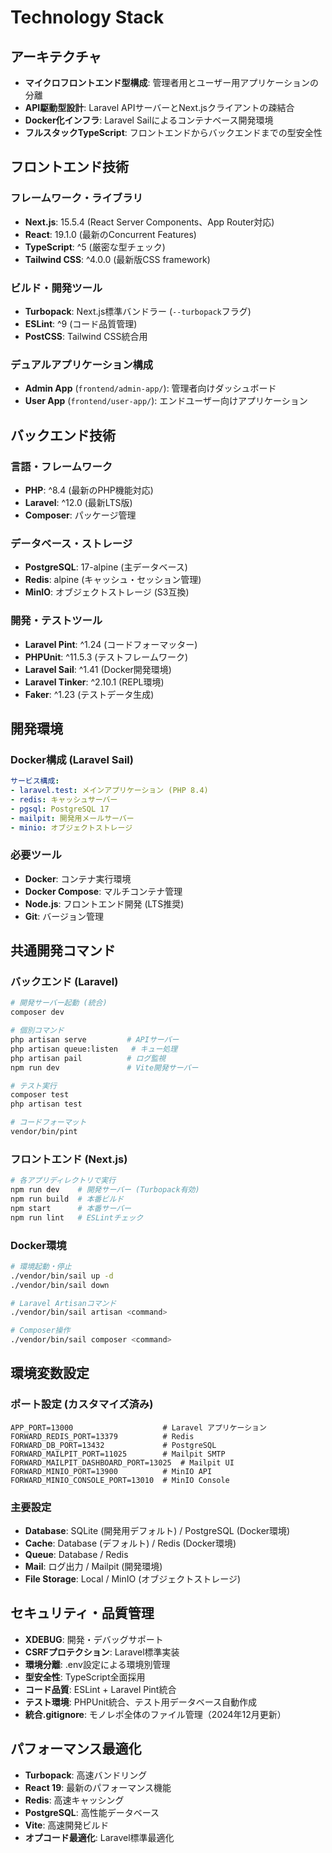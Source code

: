 # Technology Stack

## アーキテクチャ
- **マイクロフロントエンド型構成**: 管理者用とユーザー用アプリケーションの分離
- **API駆動型設計**: Laravel APIサーバーとNext.jsクライアントの疎結合
- **Docker化インフラ**: Laravel Sailによるコンテナベース開発環境
- **フルスタックTypeScript**: フロントエンドからバックエンドまでの型安全性

## フロントエンド技術
### フレームワーク・ライブラリ
- **Next.js**: 15.5.4 (React Server Components、App Router対応)
- **React**: 19.1.0 (最新のConcurrent Features)
- **TypeScript**: ^5 (厳密な型チェック)
- **Tailwind CSS**: ^4.0.0 (最新版CSS framework)

### ビルド・開発ツール
- **Turbopack**: Next.js標準バンドラー (`--turbopack`フラグ)
- **ESLint**: ^9 (コード品質管理)
- **PostCSS**: Tailwind CSS統合用

### デュアルアプリケーション構成
- **Admin App** (`frontend/admin-app/`): 管理者向けダッシュボード
- **User App** (`frontend/user-app/`): エンドユーザー向けアプリケーション

## バックエンド技術
### 言語・フレームワーク
- **PHP**: ^8.4 (最新のPHP機能対応)
- **Laravel**: ^12.0 (最新LTS版)
- **Composer**: パッケージ管理

### データベース・ストレージ
- **PostgreSQL**: 17-alpine (主データベース)
- **Redis**: alpine (キャッシュ・セッション管理)
- **MinIO**: オブジェクトストレージ (S3互換)

### 開発・テストツール
- **Laravel Pint**: ^1.24 (コードフォーマッター)
- **PHPUnit**: ^11.5.3 (テストフレームワーク)
- **Laravel Sail**: ^1.41 (Docker開発環境)
- **Laravel Tinker**: ^2.10.1 (REPL環境)
- **Faker**: ^1.23 (テストデータ生成)

## 開発環境
### Docker構成 (Laravel Sail)
```yaml
サービス構成:
- laravel.test: メインアプリケーション (PHP 8.4)
- redis: キャッシュサーバー
- pgsql: PostgreSQL 17
- mailpit: 開発用メールサーバー
- minio: オブジェクトストレージ
```

### 必要ツール
- **Docker**: コンテナ実行環境
- **Docker Compose**: マルチコンテナ管理
- **Node.js**: フロントエンド開発 (LTS推奨)
- **Git**: バージョン管理

## 共通開発コマンド
### バックエンド (Laravel)
```bash
# 開発サーバー起動 (統合)
composer dev

# 個別コマンド
php artisan serve         # APIサーバー
php artisan queue:listen   # キュー処理
php artisan pail          # ログ監視
npm run dev               # Vite開発サーバー

# テスト実行
composer test
php artisan test

# コードフォーマット
vendor/bin/pint
```

### フロントエンド (Next.js)
```bash
# 各アプリディレクトリで実行
npm run dev    # 開発サーバー (Turbopack有効)
npm run build  # 本番ビルド
npm start      # 本番サーバー
npm run lint   # ESLintチェック
```

### Docker環境
```bash
# 環境起動・停止
./vendor/bin/sail up -d
./vendor/bin/sail down

# Laravel Artisanコマンド
./vendor/bin/sail artisan <command>

# Composer操作
./vendor/bin/sail composer <command>
```

## 環境変数設定
### ポート設定 (カスタマイズ済み)
```env
APP_PORT=13000                    # Laravel アプリケーション
FORWARD_REDIS_PORT=13379          # Redis
FORWARD_DB_PORT=13432             # PostgreSQL
FORWARD_MAILPIT_PORT=11025        # Mailpit SMTP
FORWARD_MAILPIT_DASHBOARD_PORT=13025  # Mailpit UI
FORWARD_MINIO_PORT=13900          # MinIO API
FORWARD_MINIO_CONSOLE_PORT=13010  # MinIO Console
```

### 主要設定
- **Database**: SQLite (開発用デフォルト) / PostgreSQL (Docker環境)
- **Cache**: Database (デフォルト) / Redis (Docker環境)
- **Queue**: Database / Redis
- **Mail**: ログ出力 / Mailpit (開発環境)
- **File Storage**: Local / MinIO (オブジェクトストレージ)

## セキュリティ・品質管理
- **XDEBUG**: 開発・デバッグサポート
- **CSRFプロテクション**: Laravel標準実装
- **環境分離**: .env設定による環境別管理
- **型安全性**: TypeScript全面採用
- **コード品質**: ESLint + Laravel Pint統合
- **テスト環境**: PHPUnit統合、テスト用データベース自動作成
- **統合.gitignore**: モノレポ全体のファイル管理（2024年12月更新）

## パフォーマンス最適化
- **Turbopack**: 高速バンドリング
- **React 19**: 最新のパフォーマンス機能
- **Redis**: 高速キャッシング
- **PostgreSQL**: 高性能データベース
- **Vite**: 高速開発ビルド
- **オプコード最適化**: Laravel標準最適化